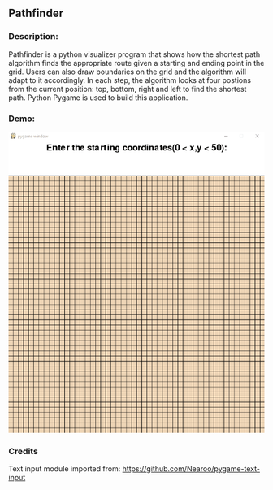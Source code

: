 ## Pathfinder

### Description:

Pathfinder is a python visualizer program that shows how the shortest path algorithm finds the appropriate route given a starting and ending point in the grid. Users can also draw boundaries on the grid and the algorithm will adapt to it accordingly. In each step, the algorithm looks at four postions from the current position: top, bottom, right and left to find the shortest path. Python Pygame is used to build this application.<br/>

### Demo:

![Progam demo](demo/demo.gif)

### Credits

Text input module imported from: https://github.com/Nearoo/pygame-text-input
